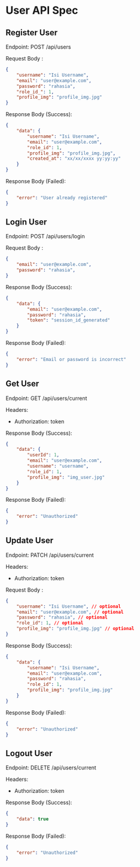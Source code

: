 # User API Spec

## Register User
Endpoint: POST /api/users

Request Body : 
```json
{
    "username": "Isi Username",
    "email": "user@example.com",
    "password": "rahasia",
    "role_id_": 1,
    "profile_img": "profile_img.jpg"
}
```

Response Body (Success):
```json
{
    "data": {
        "username": "Isi Username",
        "email": "user@example.com",
        "role_id": 1,
        "profile_img": "profile_img.jpg",
        "created_at": "xx/xx/xxxx yy:yy:yy"
    }
}
```

Response Body (Failed):
```json
{
    "error": "User already registered"
}
```

## Login User
Endpoint: POST /api/users/login

Request Body : 
```json
{
    "email": "user@example.com",
    "password": "rahasia",
}
```

Response Body (Success):
```json
{
    "data": {
        "email": "user@example.com",
        "password": "rahasia",
        "token": "session_id_generated"
    }
}
```

Response Body (Failed):
```json
{
    "error": "Email or password is incorrect"
}
```


## Get User
Endpoint: GET /api/users/current

Headers:
- Authorization: token

Response Body (Success):
```json
{
    "data": {
        "userId": 1,
        "email": "user@example.com",
        "username": "username",
        "role_id": 1,
        "profile_img": "img_user.jpg"
    }
}
```

Response Body (Failed):
```json
{
    "error": "Unauthorized"
}
```

## Update User
Endpoint: PATCH /api/users/current

Headers:
- Authorization: token

Request Body : 
```json
{
    "username": "Isi Username", // optional
    "email": "user@example.com", // optional
    "password": "rahasia", // optional
    "role_id": 1, // optional
    "profile_img": "profile_img.jpg" // optional
}
```

Response Body (Success):
```json
{
    "data": {
        "username": "Isi Username",
        "email": "user@example.com",
        "password": "rahasia",
        "role_id": 1,
        "profile_img": "profile_img.jpg"
    }
}
```

Response Body (Failed):
```json
{
    "error": "Unauthorized"
}
```

## Logout User
Endpoint: DELETE /api/users/current

Headers:
- Authorization: token

Response Body (Success):
```json
{
    "data": true
}
```

Response Body (Failed):
```json
{
    "error": "Unauthorized" 
}
```